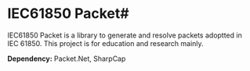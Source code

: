 # IEC61850 Packet#

IEC61850 Packet is a library to generate and resolve packets adoptted in IEC 61850. This project is for education and research mainly.

**Dependency:** Packet.Net, SharpCap
